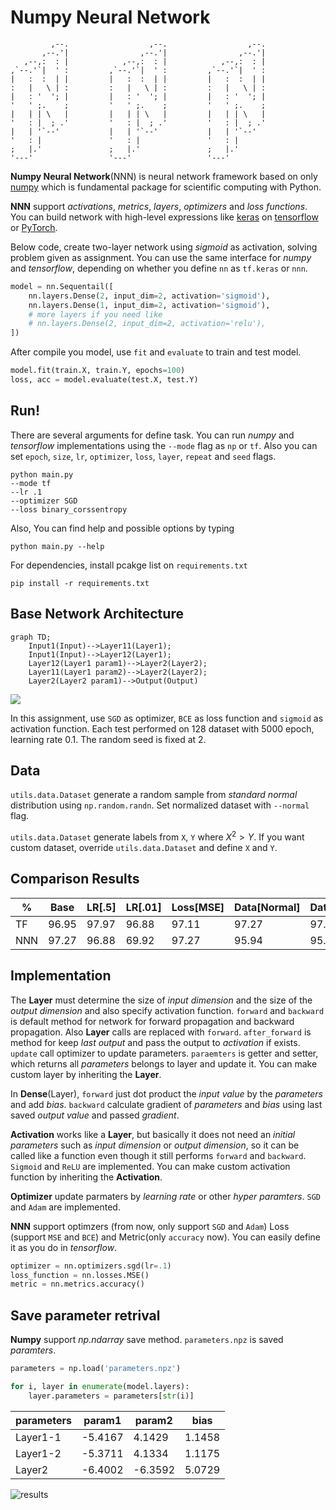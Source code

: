 # Numpy Neural Network

```
         ,--.                  ,--.                  ,--. 
       ,--.'|                ,--.'|                ,--.'| 
   ,--,:  : |            ,--,:  : |            ,--,:  : | 
,`--.'`|  ' :         ,`--.'`|  ' :         ,`--.'`|  ' : 
|   :  :  | |         |   :  :  | |         |   :  :  | | 
:   |   \ | :         :   |   \ | :         :   |   \ | : 
|   : '  '; |         |   : '  '; |         |   : '  '; | 
'   ' ;.    ;         '   ' ;.    ;         '   ' ;.    ; 
|   | | \   |         |   | | \   |         |   | | \   | 
'   : |  ; .'         '   : |  ; .'         '   : |  ; .' 
|   | '`--'           |   | '`--'           |   | '`--'   
'   : |               '   : |               '   : |       
;   |.'               ;   |.'               ;   |.'       
'---'                 '---'                 '---'         
```

**Numpy Neural Network**(NNN) is neural network framework based on only [numpy](https://www.numpy.org/) which is fundamental package for scientific computing with Python.

**NNN** support *activations*, *metrics*, *layers*, *optimizers* and *loss functions*. You can build network with high-level expressions like [keras](https://keras.io) on [tensorflow](https://www.tensorflow.org) or [PyTorch](https://pytorch.org).

Below code, create two-layer network using *sigmoid* as activation, solving problem given as assignment. You can use the same interface for *numpy* and *tensorflow*, depending on whether you define `nn` as `tf.keras` or `nnn`.

```python
model = nn.Sequentail([
    nn.layers.Dense(2, input_dim=2, activation='sigmoid'),
    nn.layers.Dense(1, input_dim=2, activation='sigmoid'),
    # more layers if you need like
    # nn.layers.Dense(2, input_dim=2, activation='relu'),
])
```

After compile you model, use `fit` and `evaluate` to train and test model.

```python
model.fit(train.X, train.Y, epochs=100)
loss, acc = model.evaluate(test.X, test.Y)
```



## Run!

There are several arguments for define task. You can run *numpy* and *tensorflow* implementations using the `--mode` flag as `np` or `tf`. Also you can set `epoch`, `size`, `lr`, `optimizer`, `loss`, `layer`, `repeat` and `seed` flags.

```shell
python main.py 
--mode tf 
--lr .1 
--optimizer SGD 
--loss binary_corssentropy
```

Also, You can find help and possible options by typing 

```shell
python main.py --help
```

For dependencies, install pcakge list on `requirements.txt`

```shell
pip install -r requirements.txt
```

## Base Network Architecture

```mermaid
graph TD;
	Input1(Input)-->Layer11(Layer1);
	Input1(Input)-->Layer12(Layer1);
	Layer12(Layer1 param1)-->Layer2(Layer2);
	Layer11(Layer1 param2)-->Layer2(Layer2);
	Layer2(Layer2 param1)-->Output(Output)
```

![](https://github.com/jiunbae/ITE4053/blob/master/assets/network.png?raw=true)

In this assignment, use `SGD` as optimizer, `BCE` as loss function and `sigmoid` as activation function. Each test performed on 128 dataset with 5000 epoch, learning rate 0.1. The random seed is fixed at 2.

## Data

`utils.data.Dataset` generate a random sample from *standard normal* distribution using `np.random.randn`. Set normalized dataset with `--normal` flag.

`utils.data.Dataset` generate labels from `X`, `Y` where $X^2>Y$. If you want custom dataset, override `utils.data.Dataset` and define `X` and `Y`.

## Comparison Results

| %    | Base  | LR[.5] | LR[.01] | Loss[MSE] | Data[Normal] | Data[256] | Data[2048] |
| ---- | ----- | ------ | ------- | --------- | ------------ | --------- | ---------- |
| TF   | 96.95 | 97.97  | 96.88   | 97.11     | 97.27        | 97.27     | 99.28      |
| NNN  | 97.27 | 96.88  | 69.92   | 97.27     | 95.94        | 95.86     | 96.45      |

## Implementation

The **Layer** must determine the size of *input dimension* and the size of the *output dimension* and also specify activation function. `forward` and `backward` is default method for network for forward propagation and backward propagation. Also **Layer** calls are replaced with `forward`. `after_forward` is method for keep *last output* and pass the output to *activation* if exists. `update` call optimizer to update parameters. `paraemters` is getter and setter, which returns all *parameters* belongs to layer and update it. You can make custom layer by inheriting the **Layer**.

In **Dense**(Layer), `forward` just dot product the *input value* by the *parameters* and add *bias*. `backward` calculate gradient of *parameters* and *bias* using last saved *output value* and passed *gradient*.

**Activation** works like a **Layer**, but basically it does not need an *initial parameters* such as *input dimension* or *output dimension*, so it can be called like a function even though it still performs `forward` and `backward`. `Sigmoid` and `ReLU` are implemented. You can make custom activation function by inheriting the **Activation**.

**Optimizer** update parmaters by *learning rate* or other *hyper paramters*. `SGD` and `Adam` are implemented.

**NNN** support optimzers (from now, only support `SGD` and `Adam`) Loss (support `MSE` and `BCE`) and Metric(only `accuracy` now). You can easily define it as you do in *tensorflow*.

```python
optimizer = nn.optimizers.sgd(lr=.1)
loss_function = nn.losses.MSE()
metric = nn.metrics.accuracy()
```

## Save parameter retrival

**Numpy** support *np.ndarray* save method. `parameters.npz` is saved *paramters*.

```python
parameters = np.load('parameters.npz')

for i, layer in enumerate(model.layers):
    layer.parameters = parameters[str(i)]
```


| parameters | param1  | param2  | bias   |
| ---------- | ------- | ------- | ------ |
| Layer1-1   | -5.4167 | 4.1429  | 1.1458 |
| Layer1-2   | -5.3711 | 4.1334  | 1.1175 |
| Layer2     | -6.4002 | -6.3592 | 5.0729 |

![results](https://github.com/jiunbae/ITE4053/blob/master/assets/results.png?raw=true)